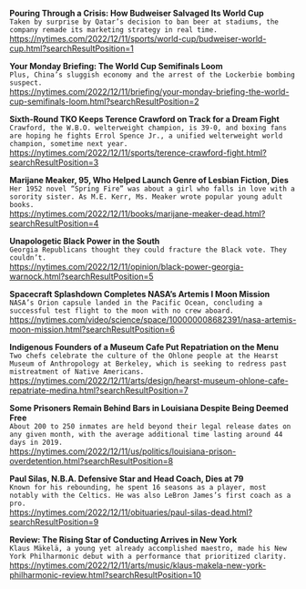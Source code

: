 **Pouring Through a Crisis: How Budweiser Salvaged Its World Cup**\
`Taken by surprise by Qatar’s decision to ban beer at stadiums, the company remade its marketing strategy in real time.`\
https://nytimes.com/2022/12/11/sports/world-cup/budweiser-world-cup.html?searchResultPosition=1

**Your Monday Briefing: The World Cup Semifinals Loom**\
`Plus, China’s sluggish economy and the arrest of the Lockerbie bombing suspect.`\
https://nytimes.com/2022/12/11/briefing/your-monday-briefing-the-world-cup-semifinals-loom.html?searchResultPosition=2

**Sixth-Round TKO Keeps Terence Crawford on Track for a Dream Fight**\
`Crawford, the W.B.O. welterweight champion, is 39-0, and boxing fans are hoping he fights Errol Spence Jr., a unified welterweight world champion, sometime next year.`\
https://nytimes.com/2022/12/11/sports/terence-crawford-fight.html?searchResultPosition=3

**Marijane Meaker, 95, Who Helped Launch Genre of Lesbian Fiction, Dies**\
`Her 1952 novel “Spring Fire” was about a girl who falls in love with a sorority sister. As M.E. Kerr, Ms. Meaker wrote popular young adult books.`\
https://nytimes.com/2022/12/11/books/marijane-meaker-dead.html?searchResultPosition=4

**Unapologetic Black Power in the South**\
`Georgia Republicans thought they could fracture the Black vote. They couldn’t.`\
https://nytimes.com/2022/12/11/opinion/black-power-georgia-warnock.html?searchResultPosition=5

**Spacecraft Splashdown Completes NASA’s Artemis I Moon Mission**\
`NASA’s Orion capsule landed in the Pacific Ocean, concluding a successful test flight to the moon with no crew aboard.`\
https://nytimes.com/video/science/space/100000008682391/nasa-artemis-moon-mission.html?searchResultPosition=6

**Indigenous Founders of a Museum Cafe Put Repatriation on the Menu**\
`Two chefs celebrate the culture of the Ohlone people at the Hearst Museum of Anthropology at Berkeley, which is seeking to redress past mistreatment of Native Americans.`\
https://nytimes.com/2022/12/11/arts/design/hearst-museum-ohlone-cafe-repatriate-medina.html?searchResultPosition=7

**Some Prisoners Remain Behind Bars in Louisiana Despite Being Deemed Free**\
`About 200 to 250 inmates are held beyond their legal release dates on any given month, with the average additional time lasting around 44 days in 2019.`\
https://nytimes.com/2022/12/11/us/politics/louisiana-prison-overdetention.html?searchResultPosition=8

**Paul Silas, N.B.A. Defensive Star and Head Coach, Dies at 79**\
`Known for his rebounding, he spent 16 seasons as a player, most notably with the Celtics. He was also LeBron James’s first coach as a pro.`\
https://nytimes.com/2022/12/11/obituaries/paul-silas-dead.html?searchResultPosition=9

**Review: The Rising Star of Conducting Arrives in New York**\
`Klaus Mäkelä, a young yet already accomplished maestro, made his New York Philharmonic debut with a performance that prioritized clarity.`\
https://nytimes.com/2022/12/11/arts/music/klaus-makela-new-york-philharmonic-review.html?searchResultPosition=10

